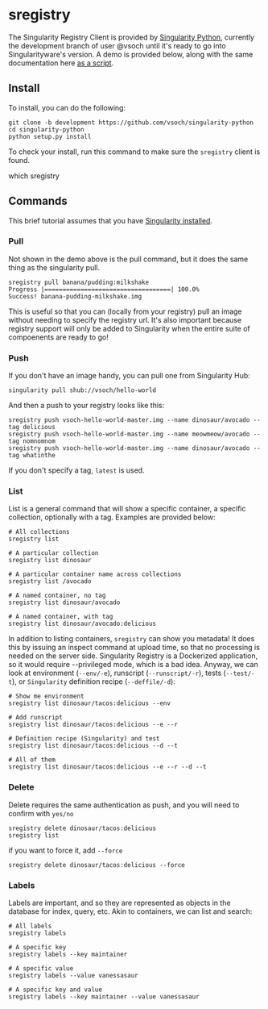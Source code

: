 # sregistry

<script src="assets/js/asciinema-player.js"></script>
<link rel="stylesheet" href="assets/css/asciinema-player.css"/>

The Singularity Registry Client is provided by [Singularity Python](https://github.com/vsoch/singularity-python/tree/development), currently the development branch of user @vsoch until it's ready to go into Singularityware's version. A demo is provided below, along with the same documentation here [as a script](https://github.com/vsoch/singularity-python/blob/development/examples/registry/run_client.sh).

<asciinema-player src="assets/asciicast/registry.json" poster="data:text/plain,Intro to sregistry client" title="Introduction to the Singularity Registry client" author="vsochat@stanford.edu" cols="80" rows="40" speed="2.0" theme="asciinema"></asciinema-player>



## Install
To install, you can do the following:

```
git clone -b development https://github.com/vsoch/singularity-python
cd singularity-python
python setup.py install
```

To check your install, run this command to make sure the `sregistry` client is found.

which sregistry


## Commands
This brief tutorial assumes that you have [Singularity installed](https://singularityware.github.io/install-linux).

### Pull
Not shown in the demo above is the pull command, but it does the same thing as the singularity pull.

```
sregistry pull banana/pudding:milkshake
Progress |===================================| 100.0% 
Success! banana-pudding-milkshake.img
```

This is useful so that you can (locally from your registry) pull an image without needing to specify the registry url. It's also important because registry support will only be added to Singularity when the entire suite of compoenents are ready to go!


### Push

If you don't have an image handy, you can pull one from Singularity Hub:

```
singularity pull shub://vsoch/hello-world
```

And then a push to your registry looks like this:

```
sregistry push vsoch-hello-world-master.img --name dinosaur/avocado --tag delicious
sregistry push vsoch-hello-world-master.img --name meowmeow/avocado --tag nomnomnom
sregistry push vsoch-hello-world-master.img --name dinosaur/avocado --tag whatinthe
```

If you don't specify a tag, `latest` is used.

### List

List is a general command that will show a specific container, a specific collection, optionally with a tag. Examples are provided below:

```
# All collections
sregistry list

# A particular collection
sregistry list dinosaur

# A particular container name across collections
sregistry list /avocado

# A named container, no tag
sregistry list dinosaur/avocado

# A named container, with tag
sregistry list dinosaur/avocado:delicious
```

In addition to listing containers, `sregistry` can show you metadata! It does this by issuing an inspect command at upload time, so that no processing is needed on the server side. Singularity Registry is a Dockerized application, so it would require --privileged mode, which is a bad idea. Anyway, we can look at environment (`--env/-e`), runscript (`--runscript/-r`), tests (`--test/-t`), or `Singularity` definition recipe (`--deffile/-d`):

```
# Show me environment
sregistry list dinosaur/tacos:delicious --env

# Add runscript
sregistry list dinosaur/tacos:delicious --e --r

# Definition recipe (Singularity) and test
sregistry list dinosaur/tacos:delicious --d --t

# All of them
sregistry list dinosaur/tacos:delicious --e --r --d --t
```

### Delete
Delete requires the same authentication as push, and you will need to confirm with `yes/no`

```
sregistry delete dinosaur/tacos:delicious
sregistry list
```

if you want to force it, add `--force`

```
sregistry delete dinosaur/tacos:delicious --force
```

### Labels
Labels are important, and so they are represented as objects in the database for index, query, etc. Akin to containers, we can list and search:

```
# All labels
sregistry labels

# A specific key
sregistry labels --key maintainer

# A specific value
sregistry labels --value vanessasaur

# A specific key and value
sregistry labels --key maintainer --value vanessasaur
```
